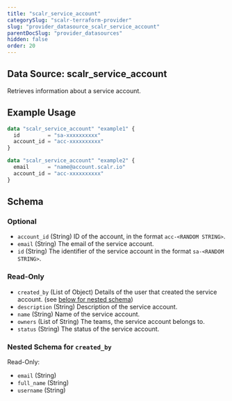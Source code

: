 ```yaml
---
title: "scalr_service_account"
categorySlug: "scalr-terraform-provider"
slug: "provider_datasource_scalr_service_account"
parentDocSlug: "provider_datasources"
hidden: false
order: 20
---
```

## Data Source: scalr_service_account

Retrieves information about a service account.

## Example Usage

```terraform
data "scalr_service_account" "example1" {
  id         = "sa-xxxxxxxxxx"
  account_id = "acc-xxxxxxxxxx"
}

data "scalr_service_account" "example2" {
  email      = "name@account.scalr.io"
  account_id = "acc-xxxxxxxxxx"
}
```

<!-- schema generated by tfplugindocs -->
## Schema

### Optional

- `account_id` (String) ID of the account, in the format `acc-<RANDOM STRING>`.
- `email` (String) The email of the service account.
- `id` (String) The identifier of the service account in the format `sa-<RANDOM STRING>`.

### Read-Only

- `created_by` (List of Object) Details of the user that created the service account. (see [below for nested schema](#nestedatt--created_by))
- `description` (String) Description of the service account.
- `name` (String) Name of the service account.
- `owners` (List of String) The teams, the service account belongs to.
- `status` (String) The status of the service account.

<a id="nestedatt--created_by"></a>
### Nested Schema for `created_by`

Read-Only:

- `email` (String)
- `full_name` (String)
- `username` (String)
